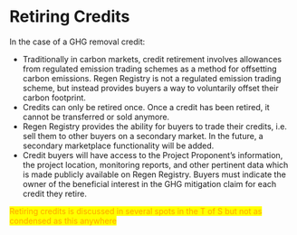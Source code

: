 # Retiring Credits

In the case of a GHG removal credit:

* Traditionally in carbon markets, credit retirement involves allowances from regulated emission trading schemes as a method for offsetting carbon emissions. Regen Registry is not a regulated emission trading scheme, but instead provides buyers a way to voluntarily offset their carbon footprint.&#x20;
* Credits can only be retired once. Once a credit has been retired, it cannot be transferred or sold anymore.&#x20;
* Regen Registry provides the ability for buyers to trade their credits, i.e. sell them to other buyers on a secondary market. In the future, a secondary marketplace functionality will be added.&#x20;
* Credit buyers will have access to the Project Proponent’s information, the project location, monitoring reports, and other pertinent data which is made publicly available on Regen Registry. Buyers must indicate the owner of the beneficial interest in the GHG mitigation claim for each credit they retire.

<mark style="color:orange;">Retiring credits is discussed in several spots in the T of S but not as condensed as this anywhere</mark>
